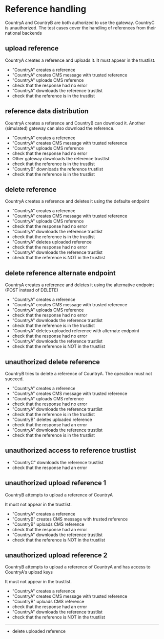 # Reference handling 

CountryA and CountryB are both authorized to use the gateway.
CountryC is unauthorized. 
The test cases cover the handling of references from their national backends


## upload reference

CountryA creates a reference and uploads it.
It must appear in the trustlist. 

* "CountryA" creates a reference
* "CountryA" creates CMS message with trusted reference
* "CountryA" uploads CMS reference
* check that the response had no error
* "CountryA" downloads the reference trustlist
* check that the reference is in the trustlist 

## reference data distribution

CountryA creates a reference and CountryB can download it.
Another (simulated) gateway can also download the reference. 

* "CountryA" creates a reference
* "CountryA" creates CMS message with trusted reference
* "CountryA" uploads CMS reference
* check that the response had no error
* Other gateway downloads the reference trustlist
* check that the reference is in the trustlist 
* "CountryB" downloads the reference trustlist
* check that the reference is in the trustlist 

## delete reference

CountryA creates a reference and deletes it using
the defaulte endpoint

* "CountryA" creates a reference
* "CountryA" creates CMS message with trusted reference
* "CountryA" uploads CMS reference
* check that the response had no error
* "CountryA" downloads the reference trustlist
* check that the reference is in the trustlist 
* "CountryA" deletes uploaded reference
* check that the response had no error
* "CountryA" downloads the reference trustlist
* check that the reference is NOT in the trustlist 

## delete reference alternate endpoint

CountryA creates a reference and deletes it using
the alternative endpoint (POST instead of DELETE)

* "CountryA" creates a reference
* "CountryA" creates CMS message with trusted reference
* "CountryA" uploads CMS reference
* check that the response had no error
* "CountryA" downloads the reference trustlist
* check that the reference is in the trustlist 
* "CountryA" deletes uploaded reference with alternate endpoint
* check that the response had no error
* "CountryA" downloads the reference trustlist
* check that the reference is NOT in the trustlist 


## unauthorized delete reference

CountryB tries to delete a reference of CountryA.
The operation must not succeed. 

* "CountryA" creates a reference
* "CountryA" creates CMS message with trusted reference
* "CountryA" uploads CMS reference
* check that the response had no error
* "CountryA" downloads the reference trustlist
* check that the reference is in the trustlist 
* "CountryB" deletes uploaded reference
* check that the response had an error
* "CountryA" downloads the reference trustlist
* check that the reference is in the trustlist 

## unauthorized access to reference trustlist

* "CountryC" downloads the reference trustlist
* check that the response had an error

## unauthorized upload reference 1

CountryB attempts to upload a reference of CountryA

It must not appear in the trustlist. 
* "CountryA" creates a reference
* "CountryB" creates CMS message with trusted reference
* "CountryB" uploads CMS reference
* check that the response had an error
* "CountryA" downloads the reference trustlist
* check that the reference is NOT in the trustlist 

## unauthorized upload reference 2

CountryB attempts to upload a reference of CountryA
and has access  to CountryA's upload keys

It must not appear in the trustlist. 
* "CountryA" creates a reference
* "CountryA" creates CMS message with trusted reference
* "CountryB" uploads CMS reference
* check that the response had an error
* "CountryA" downloads the reference trustlist
* check that the reference is NOT in the trustlist 


___

* delete uploaded reference
